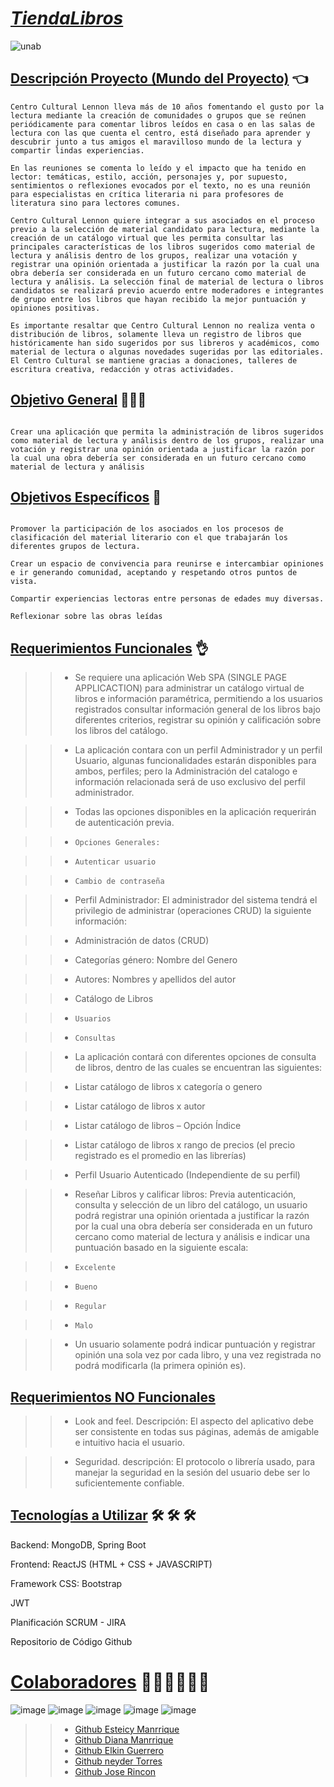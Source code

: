 # [*TiendaLibros*]()


![unab](https://user-images.githubusercontent.com/85587286/205414621-a0d72eca-756b-4392-8587-9c74293365de.gif)
 
 

## [Descripción Proyecto (Mundo del Proyecto)]() 👈

 

~~~~
Centro Cultural Lennon lleva más de 10 años fomentando el gusto por la lectura mediante la creación de comunidades o grupos que se reúnen periódicamente para comentar libros leídos en casa o en las salas de lectura con las que cuenta el centro, está diseñado para aprender y descubrir junto a tus amigos el maravilloso mundo de la lectura y compartir lindas experiencias. 

En las reuniones se comenta lo leído y el impacto que ha tenido en lector: temáticas, estilo, acción, personajes y, por supuesto, sentimientos o reflexiones evocados por el texto, no es una reunión para especialistas en crítica literaria ni para profesores de literatura sino para lectores comunes. 

Centro Cultural Lennon quiere integrar a sus asociados en el proceso previo a la selección de material candidato para lectura, mediante la creación de un catálogo virtual que les permita consultar las principales características de los libros sugeridos como material de lectura y análisis dentro de los grupos, realizar una votación y registrar una opinión orientada a justificar la razón por la cual una obra debería ser considerada en un futuro cercano como material de lectura y análisis. La selección final de material de lectura o libros candidatos se realizará previo acuerdo entre moderadores e integrantes de grupo entre los libros que hayan recibido la mejor puntuación y opiniones positivas. 

Es importante resaltar que Centro Cultural Lennon no realiza venta o distribución de libros, solamente lleva un registro de libros que históricamente han sido sugeridos por sus libreros y académicos, como material de lectura o algunas novedades sugeridas por las editoriales. El Centro Cultural se mantiene gracias a donaciones, talleres de escritura creativa, redacción y otras actividades. 

 ~~~~

## [Objetivo General]() 🏁🏁🏁

 ~~~~

Crear una aplicación que permita la administración de libros sugeridos como material de lectura y análisis dentro de los grupos, realizar una votación y registrar una opinión orientada a justificar la razón por la cual una obra debería ser considerada en un futuro cercano como material de lectura y análisis 

~~~~
 

## [Objetivos Específicos]() 📑

 ~~~~

Promover la participación de los asociados en los procesos de clasificación del material literario con el que trabajarán los diferentes grupos de lectura. 

Crear un espacio de convivencia para reunirse e intercambiar opiniones e ir generando comunidad, aceptando y respetando otros puntos de vista. 

Compartir experiencias lectoras entre personas de edades muy diversas. 

Reflexionar sobre las obras leídas 

~~~~ 
 

## [Requerimientos Funcionales]() 👌



>> * Se requiere una aplicación Web SPA (SINGLE PAGE APPLICACTION) para administrar un catálogo virtual de libros e información paramétrica, permitiendo a los usuarios registrados consultar información general de los libros bajo diferentes criterios, registrar su opinión y calificación sobre los libros del catálogo. 

>> * La aplicación contara con un perfil Administrador y un perfil Usuario, algunas funcionalidades estarán disponibles para ambos, perfiles; pero la Administración del catalogo e información relacionada será de uso exclusivo del perfil administrador. 

>> * Todas las opciones disponibles en la aplicación requerirán de autenticación previa. 

>> * `Opciones Generales:`  

>> * `Autenticar usuario` 

>> * `Cambio de contraseña` 

>> * Perfil Administrador: El administrador del sistema tendrá el privilegio de administrar (operaciones CRUD) la siguiente información: 

>> * Administración de datos (CRUD) 

>> * Categorías género: Nombre del Genero 

>> * Autores: Nombres y apellidos del autor 

>> * Catálogo de Libros 

>> * `Usuarios` 

>> * `Consultas` 

>> * La aplicación contará con diferentes opciones de consulta de libros, dentro de las cuales se encuentran las siguientes: 

>> * Listar catálogo de libros x categoría o genero 

>> * Listar catálogo de libros x autor 

>> * Listar catálogo de libros – Opción Índice 

>> * Listar catálogo de libros x rango de precios (el precio registrado es el promedio en las librerías) 

>> * Perfil Usuario Autenticado (Independiente de su perfil) 

>> * Reseñar Libros y calificar libros: Previa autenticación, consulta y selección de un libro del catálogo, un usuario podrá registrar una opinión orientada a justificar la razón por la cual una obra debería ser considerada en un futuro cercano como material de lectura y análisis e indicar una puntuación basado en la siguiente escala: 

>> * `Excelente` 

>> * `Bueno` 

>> * `Regular` 

>> * `Malo` 

 

>> * Un usuario solamente podrá indicar puntuación y registrar opinión una sola vez por cada libro, y una vez registrada no podrá modificarla (la primera opinión es). 



## [Requerimientos NO Funcionales]()



>> * Look and feel. Descripción: El aspecto del aplicativo debe ser consistente en todas sus páginas, además de amigable e intuitivo hacia el usuario. 

>> * Seguridad. descripción: El protocolo o librería usado, para manejar la seguridad en la sesión del usuario debe ser lo suficientemente confiable. 


## [Tecnologías a Utilizar]() 🛠️ 🛠️ 🛠️

Backend: MongoDB, Spring Boot 

Frontend: ReactJS (HTML + CSS + JAVASCRIPT) 

Framework CSS: Bootstrap 

JWT 

Planificación SCRUM - JIRA 

Repositorio de Código Github 

 
# [Colaboradores]()  🏁🏁🏁🏁🏁🏁


![image](https://user-images.githubusercontent.com/85587286/205419635-c4146fd2-1ef2-48a7-9ea4-0d89fcd9c9b8.png) ![image](https://user-images.githubusercontent.com/85587286/205419642-d1d70ff2-a0fc-4d9a-944a-ce1e4d83b3c3.png) ![image](https://user-images.githubusercontent.com/85587286/205419673-df816e64-b4f1-4321-9029-a66d6052f1a9.png) ![image](https://user-images.githubusercontent.com/85587286/205419757-7d7c9103-3c33-4825-98f9-561919711a03.png) ![image](https://user-images.githubusercontent.com/85587286/205419767-753b969b-8850-4166-8e55-ceefc7f885d6.png)


>> * [Github Esteicy Manrrique]()
>> * [Github Diana Manrrique]()
>> * [Github Elkin Guerrero](https://github.com/elkinguerrero007)
>> * [Github neyder Torres]()
>> * [Github Jose Rincon](https://github.com/joseRinconCo)
